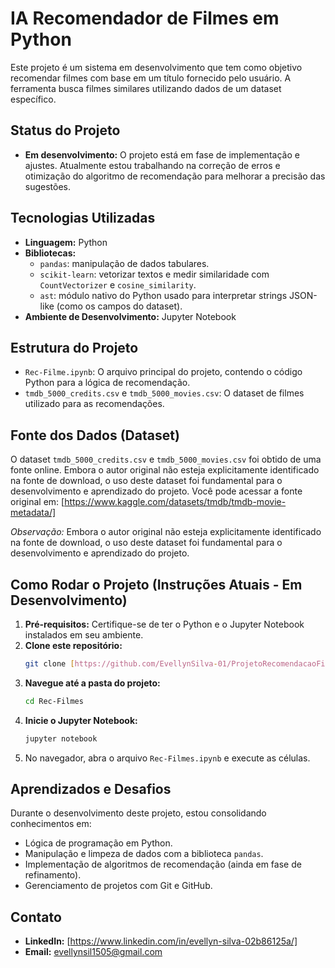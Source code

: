 # IA Recomendador de Filmes em Python

Este projeto é um sistema em desenvolvimento que tem como objetivo recomendar filmes com base em um título fornecido pelo usuário. A ferramenta busca filmes similares utilizando dados de um dataset específico.

## Status do Projeto
* **Em desenvolvimento:** O projeto está em fase de implementação e ajustes. Atualmente estou trabalhando na correção de erros e otimização do algoritmo de recomendação para melhorar a precisão das sugestões.

## Tecnologias Utilizadas
* **Linguagem:** Python
* **Bibliotecas:**
    * `pandas`: manipulação de dados tabulares.
    * `scikit-learn`: vetorizar textos e medir similaridade com `CountVectorizer` e `cosine_similarity`.
    * `ast`: módulo nativo do Python usado para interpretar strings JSON-like (como os campos do dataset).
* **Ambiente de Desenvolvimento:** Jupyter Notebook

## Estrutura do Projeto
* `Rec-Filme.ipynb`: O arquivo principal do projeto, contendo o código Python para a lógica de recomendação.
* `tmdb_5000_credits.csv` e `tmdb_5000_movies.csv`: O dataset de filmes utilizado para as recomendações.

## Fonte dos Dados (Dataset)
O dataset `tmdb_5000_credits.csv` e `tmdb_5000_movies.csv` foi obtido de uma fonte online. Embora o autor original não esteja explicitamente identificado na fonte de download, o uso deste dataset foi fundamental para o desenvolvimento e aprendizado do projeto. Você pode acessar a fonte original em: [https://www.kaggle.com/datasets/tmdb/tmdb-movie-metadata/]

*Observação:* Embora o autor original não esteja explicitamente identificado na fonte de download, o uso deste dataset foi fundamental para o desenvolvimento e aprendizado do projeto.


## Como Rodar o Projeto (Instruções Atuais - Em Desenvolvimento)
1.  **Pré-requisitos:** Certifique-se de ter o Python e o Jupyter Notebook instalados em seu ambiente.
2.  **Clone este repositório:**
    ```bash
    git clone [https://github.com/EvellynSilva-01/ProjetoRecomendacaoFilmes.git]
    ```
3.  **Navegue até a pasta do projeto:**
    ```bash
    cd Rec-Filmes
    ```
4.  **Inicie o Jupyter Notebook:**
    ```bash
    jupyter notebook
    ```
5.  No navegador, abra o arquivo `Rec-Filmes.ipynb` e execute as células.

## Aprendizados e Desafios
Durante o desenvolvimento deste projeto, estou consolidando conhecimentos em:
* Lógica de programação em Python.
* Manipulação e limpeza de dados com a biblioteca `pandas`.
* Implementação de algoritmos de recomendação (ainda em fase de refinamento).
* Gerenciamento de projetos com Git e GitHub.

## Contato
* **LinkedIn:** [https://www.linkedin.com/in/evellyn-silva-02b86125a/]
* **Email:** evellynsil1505@gmail.com
